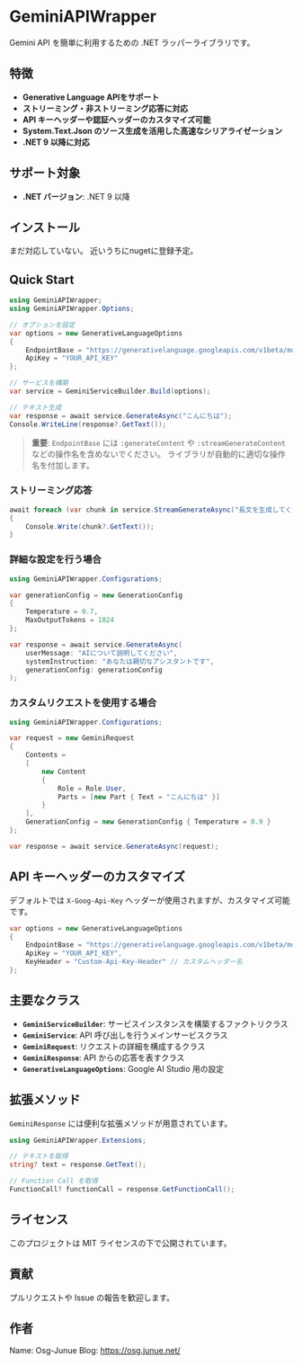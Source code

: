 # GeminiAPIWrapper

Gemini API を簡単に利用するための .NET ラッパーライブラリです。

## 特徴

- **Generative Language APIをサポート**
- **ストリーミング・非ストリーミング応答に対応**
- **API キーヘッダーや認証ヘッダーのカスタマイズ可能**
- **System.Text.Json のソース生成を活用した高速なシリアライゼーション**
- **.NET 9 以降に対応**

## サポート対象

- **.NET バージョン**: .NET 9 以降

## インストール

まだ対応していない。
近いうちにnugetに登録予定。

## Quick Start

```csharp
using GeminiAPIWrapper;
using GeminiAPIWrapper.Options;

// オプションを設定
var options = new GenerativeLanguageOptions
{
    EndpointBase = "https://generativelanguage.googleapis.com/v1beta/models/gemini-2.5-flash",
    ApiKey = "YOUR_API_KEY"
};

// サービスを構築
var service = GeminiServiceBuilder.Build(options);

// テキスト生成
var response = await service.GenerateAsync("こんにちは");
Console.WriteLine(response?.GetText());
```

> **重要**: `EndpointBase` には `:generateContent` や `:streamGenerateContent` などの操作名を含めないでください。
> ライブラリが自動的に適切な操作名を付加します。

### ストリーミング応答

```csharp
await foreach (var chunk in service.StreamGenerateAsync("長文を生成してください"))
{
    Console.Write(chunk?.GetText());
}
```

### 詳細な設定を行う場合

```csharp
using GeminiAPIWrapper.Configurations;

var generationConfig = new GenerationConfig
{
    Temperature = 0.7,
    MaxOutputTokens = 1024
};

var response = await service.GenerateAsync(
    userMessage: "AIについて説明してください",
    systemInstruction: "あなたは親切なアシスタントです",
    generationConfig: generationConfig
);
```

### カスタムリクエストを使用する場合

```csharp
using GeminiAPIWrapper.Configurations;

var request = new GeminiRequest
{
    Contents = 
    [
        new Content
        {
            Role = Role.User,
            Parts = [new Part { Text = "こんにちは" }]
        }
    ],
    GenerationConfig = new GenerationConfig { Temperature = 0.9 }
};

var response = await service.GenerateAsync(request);
```

## API キーヘッダーのカスタマイズ

デフォルトでは `X-Goog-Api-Key` ヘッダーが使用されますが、カスタマイズ可能です。

```csharp
var options = new GenerativeLanguageOptions
{
    EndpointBase = "https://generativelanguage.googleapis.com/v1beta/models/gemini-2.0-flash-exp",
    ApiKey = "YOUR_API_KEY",
    KeyHeader = "Custom-Api-Key-Header" // カスタムヘッダー名
};
```

## 主要なクラス

- **`GeminiServiceBuilder`**: サービスインスタンスを構築するファクトリクラス
- **`GeminiService`**: API 呼び出しを行うメインサービスクラス
- **`GeminiRequest`**: リクエストの詳細を構成するクラス
- **`GeminiResponse`**: API からの応答を表すクラス
- **`GenerativeLanguageOptions`**: Google AI Studio 用の設定

## 拡張メソッド

`GeminiResponse` には便利な拡張メソッドが用意されています。

```csharp
using GeminiAPIWrapper.Extensions;

// テキストを取得
string? text = response.GetText();

// Function Call を取得
FunctionCall? functionCall = response.GetFunctionCall();
```

## ライセンス

このプロジェクトは MIT ライセンスの下で公開されています。

## 貢献

プルリクエストや Issue の報告を歓迎します。

## 作者

Name: Osg-Junue
Blog: https://osg.junue.net/
